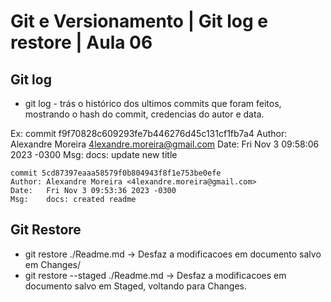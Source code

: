 # Git e Versionamento | Git log e restore | Aula 06

## Git log
 - git log - trás o histórico dos ultimos commits que foram feitos, mostrando o hash do commit, credencias do autor e data.

 Ex:
    commit f9f70828c609293fe7b446276d45c131cf1fb7a4
    Author: Alexandre Moreira <4lexandre.moreira@gmail.com>
    Date:   Fri Nov 3 09:58:06 2023 -0300
    Msg:    docs: update new title

    commit 5cd87397eaaa58579f0b804943f8f1e753be0efe
    Author: Alexandre Moreira <4lexandre.moreira@gmail.com>
    Date:   Fri Nov 3 09:53:36 2023 -0300
    Msg:    docs: created readme

## Git Restore
 - git restore ./Readme.md  -> Desfaz a modificacoes em documento salvo em Changes/
 - git restore --staged ./Readme.md  -> Desfaz a modificacoes em documento salvo em Staged, voltando para Changes.